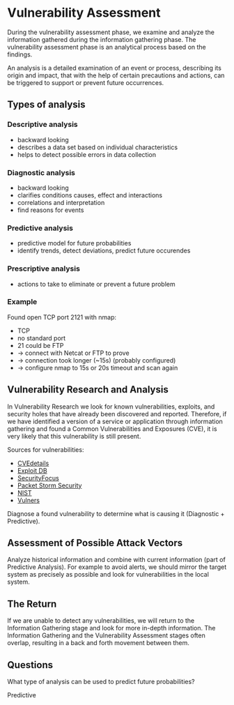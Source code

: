 # Vulnerability Assessment
During the vulnerability assessment phase, we examine and analyze the information gathered during the information gathering phase. The vulnerability assessment phase is an analytical process based on the findings.

An analysis is a detailed examination of an event or process, describing its origin and impact, that with the help of certain precautions and actions, can be triggered to support or prevent future occurrences.

## Types of analysis
### Descriptive analysis
* backward looking
* describes a data set based on individual characteristics
* helps to detect possible errors in data collection

### Diagnostic analysis
* backward looking
* clarifies conditions causes, effect and interactions
* correlations and interpretation
* find reasons for events

### Predictive analysis
* predictive model for future probabilities
* identify trends, detect deviations, predict future occurendes

### Prescriptive analysis
* actions to take to eliminate or prevent a future problem

### Example
Found open TCP port 2121 with nmap:
* TCP
* no standard port
* 21 could be FTP
* -> connect with Netcat or FTP to prove
* -> connection took longer (~15s) (probably configured)
* -> configure nmap to 15s or 20s timeout and scan again

## Vulnerability Research and Analysis
In Vulnerability Research we look for known vulnerabilities, exploits, and security holes that have already been discovered and reported. Therefore, if we have identified a version of a service or application through information gathering and found a Common Vulnerabilities and Exposures (CVE), it is very likely that this vulnerability is still present.

Sources for vulnerabilities:
* [CVEdetails](https://www.cvedetails.com/)
* [Exploit DB](https://www.exploit-db.com/)
* [SecurityFocus](https://www.securityfocus.com/vulnerabilities)
* [Packet Storm Security](https://packetstormsecurity.com/)
* [NIST](https://nvd.nist.gov/vuln/search?execution=e2s1)
* [Vulners](https://vulners.com/)

Diagnose a found vulnerability to determine what is causing it (Diagnostic + Predictive).

## Assessment of Possible Attack Vectors
Analyze historical information and combine with current information (part of Predictive Analysis). For example to avoid alerts, we should mirror the target system as precisely as possible and look for vulnerabilities in the local system.

## The Return
If we are unable to detect any vulnerabilities, we will return to the Information Gathering stage and look for more in-depth information. The Information Gathering and the Vulnerability Assessment stages often overlap, resulting in a back and forth movement between them.

## Questions
What type of analysis can be used to predict future probabilities?

Predictive

